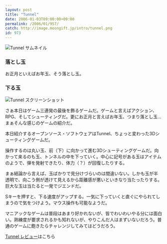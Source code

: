 ```yaml
---
layout: post
title: "Tunnel"
date: 2006-01-03T09:00:00+09:00
permalink: /2006/01/957/
catch: http://image.moongift.jp/intro/tunnel.png
id: 973
---
```

 ![Tunnel サムネイル](http://image.moongift.jp/intro/tunnel.s.png "Tunnel サムネイル")
  

### 落とし玉
  
お正月といえばお年玉、そう落とし玉。  
<!--more-->  

### 下る玉
  

![Tunnel スクリーンショット](http://image.moongift.jp/intro/tunnel.png "Tunnel スクリーンショット")

  

さぁ本日はゲーム三連発の最後を飾るゲームだ。ゲームと言えばアクション、RPG、そしてシューティングだ。更にお正月と言えばお年玉、つまり落とし玉…まぁそんな感じのゲームの紹介だ。

  

本日紹介するオープンソース・ソフトウェアはTunnel、ちょっと変わった3Dシューティングゲームだ。

  

操作するのは丸い玉、前（下）に向かって進む3Dシューティングゲームだ。向かって来るのも玉、トンネルの中を下っていく。中心に記号がある玉はアイテムのようで、弾を発射できたり、体力（？）が回復したりする。

  

まぁ結論から言えば、玉ばかりで見分けづらいのは間違いない。しかも玉が半透明で、向こう側が透けて見えるから距離感が悪いといきなり当たったりする。巨大な玉は当たると一発でジエンドだ。

  

Sキーを押すと、下る速度がアップする。一気に下っていくと直ぐにやられてしまうので気をつけよう。マウス操作も可能なようだ。

  

マニアックなゲームは普段はあまり好かれないが、皆でわいわいやる分には面白い。熟練度が要求されるかも知れないが、やりこんだ人はまずいないだろう。普通のゲームに飽きたらチャレンジしてみてはどうだろう。

  

[Tunnel レビュー](http://oss.moongift.jp/review/i-978.html)はこちら

